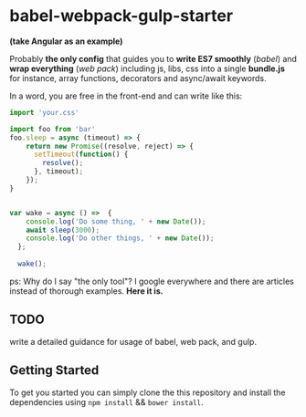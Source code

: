 # babel-webpack-gulp-starter

**(take Angular as an example)**

Probably **the only config** that guides you to **write ES7 smoothly** (*babel*) and 
 **wrap everything** (*web pack*) including js, libs, css into a single **bundle.js**  for instance, array functions, decorators and async/await keywords.
 
In a word, you are free in the front-end and can write like this:

```js
import 'your.css'

import foo from 'bar'
foo.sleep = async (timeout) => {
    return new Promise((resolve, reject) => {
      setTimeout(function() {
        resolve();
      }, timeout);
    });
}


var wake = async () =>  {
    console.log('Do some thing, ' + new Date());
    await sleep(3000);
    console.log('Do other things, ' + new Date());
  };
  
  wake();

```

ps: Why do I say "the only tool"? I google everywhere and there are articles instead of thorough examples. **Here it is.**

## TODO

write a detailed guidance for usage of babel, web pack, and gulp.

## Getting Started

To get you started you can simply clone the this repository and install the dependencies using `npm install` && `bower install`.
